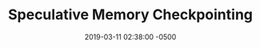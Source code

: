 ---
layout: paper-summary
title:  "Speculative Memory Checkpointing"
date:   2019-03-11 02:38:00 -0500
categories: paper
paper_title: "Speculative Memory Checkpointing"
paper_link: http://2015.middleware-conference.org/conference-program/
paper_keyword: Checkpointing
paper_year: Middleware 2015
rw_set: 
htm_cd: 
htm_cr: 
version_mgmt: 
---